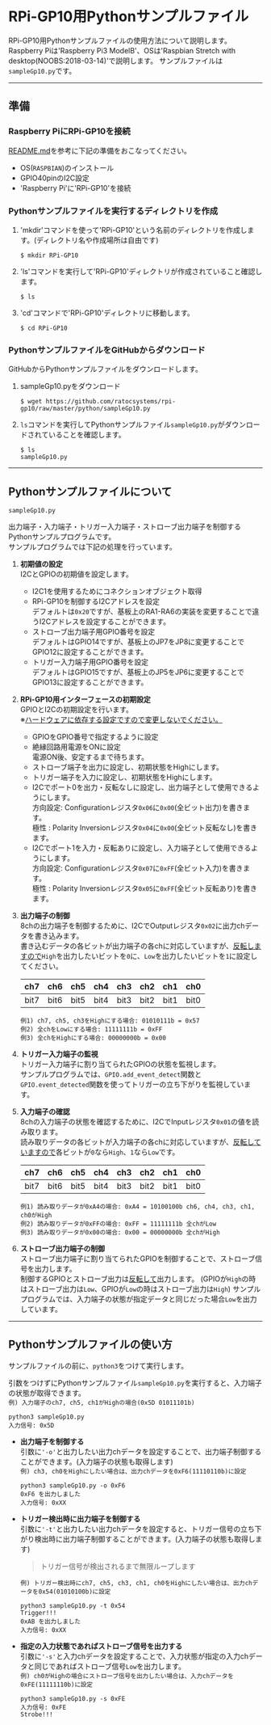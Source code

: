 # RPi-GP10用Pythonサンプルファイル

RPi-GP10用Pythonサンプルファイルの使用方法について説明します。  
Raspberry Piは'Raspberry Pi3 ModelB'、OSは'Raspbian Stretch with desktop(NOOBS:2018-03-14)'で説明します。
サンプルファイルは`sampleGp10.py`です。  

  
***
## 準備
### Raspberry PiにRPi-GP10を接続
[README.md](../README.md)を参考に下記の準備をおこなってください。  
- OS(`RASPBIAN`)のインストール
- GPIO40pinのI2C設定
- 'Raspberry Pi'に'RPi-GP10'を接続  
  

### Pythonサンプルファイルを実行するディレクトリを作成
1. 'mkdir'コマンドを使って'RPi-GP10'という名前のディレクトリを作成します。(ディレクトリ名や作成場所は自由です)
    ```
    $ mkdir RPi-GP10  
    ```

1. 'ls'コマンドを実行して'RPi-GP10'ディレクトリが作成されていること確認します。
    ```
    $ ls  
    ```

1. 'cd'コマンドで'RPi-GP10'ディレクトリに移動します。
    ```
    $ cd RPi-GP10  
    ```  
    
### PythonサンプルファイルをGitHubからダウンロード  
GitHubからPythonサンプルファイルをダウンロードします。
1. sampleGp10.pyをダウンロード
    ```
    $ wget https://github.com/ratocsystems/rpi-gp10/raw/master/python/sampleGp10.py  
    ```  

1. `ls`コマンドを実行してPythonサンプルファイル`sampleGp10.py`がダウンロードされていることを確認します。
    ```
    $ ls  
    sampleGp10.py
    ```
  
***
## Pythonサンプルファイルについて
  
`sampleGp10.py`  

出力端子・入力端子・トリガー入力端子・ストローブ出力端子を制御するPythonサンプルプログラムです。  
サンプルプログラムでは下記の処理を行っています。

1. **初期値の設定**  
    I2CとGPIOの初期値を設定します。  
    - I2C1を使用するためにコネクションオブジェクト取得
    - RPi-GP10を制御するI2Cアドレスを設定  
        デフォルトは`0x20`ですが、基板上のRA1-RA6の実装を変更することで違うI2Cアドレスを設定することができます。
    - ストローブ出力端子用GPIO番号を設定  
        デフォルトはGPIO14ですが、基板上のJP7をJP8に変更することでGPIO12に設定することができます。
    - トリガー入力端子用GPIO番号を設定  
        デフォルトはGPIO15ですが、基板上のJP5をJP6に変更することでGPIO13に設定することができます。
      
1. **RPi-GP10用インターフェースの初期設定**  
    GPIOとI2Cの初期設定を行います。  
    ※<u>ハードウェアに依存する設定ですので変更しないでください。</u>  
    - GPIOをGPIO番号で指定するように設定
    - 絶縁回路用電源をONに設定  
        電源ON後、安定するまで待ちます。
    - ストローブ端子を出力に設定し、初期状態をHighにします。
    - トリガー端子を入力に設定し、初期状態をHighにします。
    - I2Cでポート0を出力・反転なしに設定し、出力端子として使用できるようにします。  
          方向設定: Configurationレジスタ`0x06`に`0x00`(全ビット出力)を書きます。  
          極性    : Polarity Inversionレジスタ`0x04`に`0x00`(全ビット反転なし)を書きます。  
    - I2Cでポート1を入力・反転ありに設定し、入力端子として使用できるようにします。  
          方向設定: Configurationレジスタ`0x07`に`0xFF`(全ビット入力)を書きます。  
          極性    : Polarity Inversionレジスタ`0x05`に`0xFF`(全ビット反転あり)を書きます。  
      
1. **出力端子の制御**  
    8chの出力端子を制御するために、I2CでOutputレジスタ`0x02`に出力chデータを書き込みます。  
    書き込むデータの各ビットが出力端子の各chに対応していますが、<u>反転しますので</u>`High`を出力したいビットを`0`に、`Low`を出力したいビットを`1`に設定してください。  

    |ch7|ch6|ch5|ch4|ch3|ch2|ch1|ch0|  
    |:--:|:--:|:--:|:--:|:--:|:--:|:--:|:--:|  
    |bit7|bit6|bit5|bit4|bit3|bit2|bit1|bit0|  

    `例1) ch7, ch5, ch3をHighにする場合: 01010111b = 0x57`  
    `例2) 全chをLowにする場合: 11111111b = 0xFF`  
    `例3) 全chをHighにする場合: 00000000b = 0x00`  
  
1. **トリガー入力端子の監視**  
    トリガー入力端子に割り当てられたGPIOの状態を監視します。  
    サンプルプログラムでは、`GPIO.add_event_detect`関数と`GPIO.event_detected`関数を使ってトリガーの立ち下がりを監視しています。  
  
1. **入力端子の確認**  
    8chの入力端子の状態を確認するために、I2CでInputレジスタ`0x01`の値を読み取ります。  
    読み取りデータの各ビットが入力端子の各chに対応していますが、<u>反転していますので</u>各ビットが`0`なら`High`、`1`なら`Low`です。  

    |ch7|ch6|ch5|ch4|ch3|ch2|ch1|ch0|  
    |:--:|:--:|:--:|:--:|:--:|:--:|:--:|:--:|  
    |bit7|bit6|bit5|bit4|bit3|bit2|bit1|bit0|  

    `例1) 読み取りデータが0xA4の場合: 0xA4 = 10100100b ch6, ch4, ch3, ch1, ch0がHigh`  
    `例2) 読み取りデータが0xFFの場合: 0xFF = 11111111b 全chがLow`  
    `例3) 読み取りデータが0x00の場合: 0x00 = 00000000b 全chがHigh`  
  
1. **ストローブ出力端子の制御**  
    ストローブ出力端子に割り当てられたGPIOを制御することで、ストローブ信号を出力します。  
    制御するGPIOとストローブ出力は<u>反転して</u>出力します。 (GPIOが`High`の時はストローブ出力は`Low`、GPIOが`Low`の時はストローブ出力は`High`)
    サンプルプログラムでは、入力端子の状態が指定データと同じだった場合`Low`を出力しています。  
      


***
## Pythonサンプルファイルの使い方
サンプルファイルの前に、`python3`をつけて実行します。

引数をつけずにPythonサンプルファイル`sampleGp10.py`を実行すると、入力端子の状態が取得できます。  
`例) 入力端子のch7, ch5, ch1がHighの場合(0x5D 01011101b)`  
~~~
python3 sampleGp10.py  
入力信号: 0x5D
~~~  
  

- **出力端子を制御する**  
    引数に`'-o'`と出力したい出力chデータを設定することで、出力端子制御することができます。(入力端子の状態も取得します)  
    `例) ch3, ch0をHighにしたい場合は、出力chデータを0xF6(11110110b)に設定`  
    ~~~
    python3 sampleGp10.py -o 0xF6  
    0xF6 を出力しました
    入力信号: 0xXX
    ~~~  

- **トリガー検出時に出力端子を制御する**  
    引数に`'-t'`と出力したい出力chデータを設定すると、トリガー信号の立ち下がり検出時に出力端子制御することができます。(入力端子の状態も取得します)  
    > トリガー信号が検出されるまで無限ループします  

    `例) トリガー検出時にch7, ch5, ch3, ch1, ch0をHighにしたい場合は、出力chデータを0x54(01010100b)に設定`  
    ~~~
    python3 sampleGp10.py -t 0x54  
    Trigger!!!
    0xAB を出力しました
    入力信号: 0xXX
    ~~~  

- **指定の入力状態であればストローブ信号を出力する**  
    引数に`'-s'`と入力chデータを設定することで、入力状態が指定の入力chデータと同じであればストローブ信号`Low`を出力します。  
    `例) ch0がHighの場合にストローブ信号を出力したい場合は、入力chデータを0xFE(11111110b)に設定`  
    ~~~
    python3 sampleGp10.py -s 0xFE  
    入力信号: 0xFE
    Strobe!!!
    ~~~  

